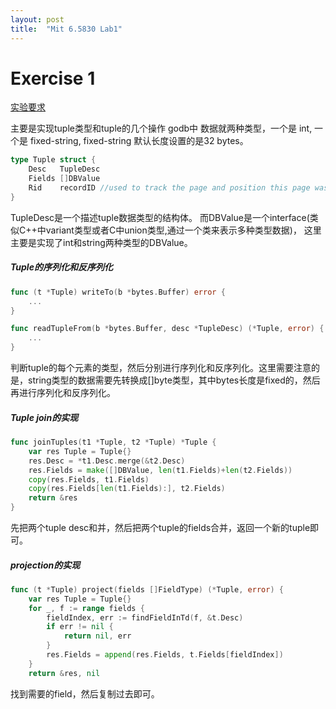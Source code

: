 ```yaml
---
layout: post
title:  "Mit 6.5830 Lab1"
---
```


# Exercise 1
[实验要求](https://github.com/MIT-DB-Class/go-db-hw-2023/blob/main/lab1.md)

主要是实现tuple类型和tuple的几个操作
godb中 数据就两种类型，一个是 int, 一个是 fixed-string, fixed-string 默认长度设置的是32 bytes。
```go
type Tuple struct {
	Desc   TupleDesc
	Fields []DBValue
	Rid    recordID //used to track the page and position this page was read from
}
``` 
TupleDesc是一个描述tuple数据类型的结构体。
而DBValue是一个interface(类似C++中variant类型或者C中union类型,通过一个类来表示多种类型数据)， 这里主要是实现了int和string两种类型的DBValue。

##### Tuple的序列化和反序列化
```go
func (t *Tuple) writeTo(b *bytes.Buffer) error {
    ...
}

func readTupleFrom(b *bytes.Buffer, desc *TupleDesc) (*Tuple, error) {
    ...
}

```

判断tuple的每个元素的类型，然后分别进行序列化和反序列化。这里需要注意的是，string类型的数据需要先转换成[]byte类型，其中bytes长度是fixed的，然后再进行序列化和反序列化。

##### Tuple join的实现
```go
func joinTuples(t1 *Tuple, t2 *Tuple) *Tuple {
    var res Tuple = Tuple{}
	res.Desc = *t1.Desc.merge(&t2.Desc)
	res.Fields = make([]DBValue, len(t1.Fields)+len(t2.Fields))
	copy(res.Fields, t1.Fields)
	copy(res.Fields[len(t1.Fields):], t2.Fields)
	return &res
}
```
先把两个tuple desc和并，然后把两个tuple的fields合并，返回一个新的tuple即可。

##### projection的实现
```go
func (t *Tuple) project(fields []FieldType) (*Tuple, error) {
	var res Tuple = Tuple{}
	for _, f := range fields {
		fieldIndex, err := findFieldInTd(f, &t.Desc)
		if err != nil {
			return nil, err
		}
		res.Fields = append(res.Fields, t.Fields[fieldIndex])
	}
	return &res, nil  
```
找到需要的field，然后复制过去即可。
